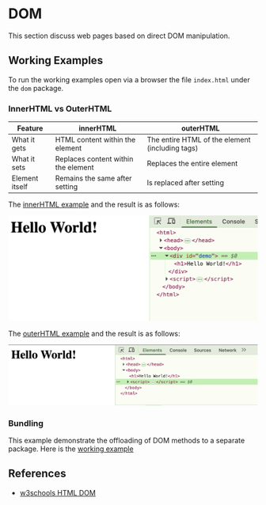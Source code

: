 # DOM

This section discuss web pages based on direct DOM manipulation.

## Working Examples

To run the working examples open via a browser the file `index.html` under the `dom` package.

### InnerHTML vs OuterHTML

| Feature | innerHTML | outerHTML |
| --- | --- | --- |
| What it gets | HTML content within the element | The entire HTML of the element (including tags) |
| What it sets | Replaces content within the element | Replaces the entire element |
| Element itself | Remains the same after setting | Is replaced after setting |

The [innerHTML example](../dom/inner/index.html) and the result is as follows:

![img innerHTML](../assets/img/innerHTML.png)

The [outerHTML example](../dom/inner/index.html) and the result is as follows:

![img outerHTML](../assets/img/outerHTML.png)

### Bundling

This example demonstrate the offloading of DOM methods to a separate package. Here is the [working example](../dom/bundle/index.html)

## References

* [w3schools HTML DOM](https://www.w3schools.com/js/js_htmldom.asp)